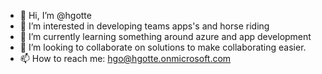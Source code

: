 - 👋 Hi, I’m @hgotte
- 👀 I’m interested in developing teams apps's and horse riding
- 🌱 I’m currently learning something around azure and app development
- 💞️ I’m looking to collaborate on solutions to make collaborating easier.
- 📫 How to reach me: hgo@hgotte.onmicrosoft.com

<!---
hgotte/hgotte is a ✨ special ✨ repository because its `README.md` (this file) appears on your GitHub profile.
You can click the Preview link to take a look at your changes.
--->

